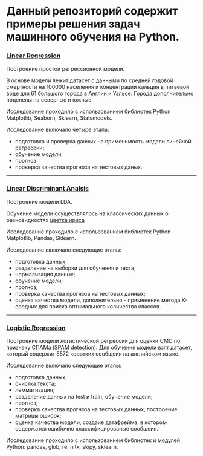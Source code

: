 # Данный репозиторий содержит примеры решения задач машинного обучения на Python.

### [Linear Regression](https://github.com/nboravlev/Machine-Learning/blob/main/HW16_correl%26regress.ipynb "ссылка на код")

Построение простой регрессионной модели.

В основе модели лежит датасет с данными по средней годовой смертности на
100000 населения и концентрации кальция в питьевой воде для 61
большого города в Англии и Уэльсе. Города дополнительно поделены на
северные и южные.

Исследование проходило с использованием библиотек Python Matplotlib, Seaborn, Sklearn, Statsmodels.

Исследование включало четыре этапа:
- подготовка и проверка данных на применимость модели линейной регрессии;
- обучение модели;
- прогноз
- проверка качества прогноза на тестовых даных.

----------

### [Linear Discriminant Analsis](https://github.com/nboravlev/Machine-Learning/blob/main/Class%26Klaster_boravlevdsu33.ipynb "ссылка на код")

Построение модели LDA.

Обучение модели осуществлялось на классических данных о разновидностях [цветка ириса](https://www.kaggle.com/datasets/arshid/iris-flower-dataset)

Исследование проходило с использованием библиотек Python Matplotlib, Pandas, Sklearn.

Исследование включало следующие этапы:
- подготовка данных;
- разделение на выборки для обучения и теста;
- нормализация данных;
- обучение модели;
- прогноз;
- проверка качества прогноза на тестовых данных;
- оценка качества модели, дополнительно - применение метода К-средних для поиска оптимального количества классов.

----------

### [Logistic Regression](https://github.com/nboravlev/Machine-Learning/blob/main/HW_casestudy.ipynb)

Построение модели логистической регрессии для оценки СМС по признаку СПАМа (SPAM detection). Для обучения модели взят [датасет]('https://raw.githubusercontent.com/obulygin/pyda_homeworks/master/stat_case_study/spam.csv'), который содержит 5572 коротких сообщеия на английском языке.

Исследование включало следующие этапы:
- подготовка данных;
- очистка текста;
- лемматизация;
- разделение данных на test и train, обучение модели;
- прогноз;
- проверка качества прогноза на тестовых данных, построение матрицы ошибок;
- оценка качества модели, создаие датафрейма, в котором содержатся ошибочно классифицированые сообщеия.

Исследование проходило с использованием библиотек и модулей Python: pandas, glob, re, nltk, skipy, sklearn.
